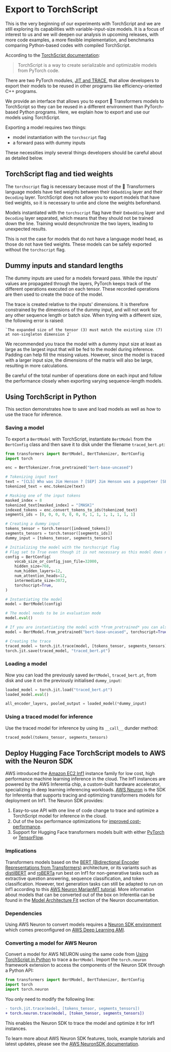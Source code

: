<!--Copyright 2022 The HuggingFace Team. All rights reserved.

Licensed under the Apache License, Version 2.0 (the "License"); you may not use this file except in compliance with
the License. You may obtain a copy of the License at

http://www.apache.org/licenses/LICENSE-2.0

Unless required by applicable law or agreed to in writing, software distributed under the License is distributed on
an "AS IS" BASIS, WITHOUT WARRANTIES OR CONDITIONS OF ANY KIND, either express or implied. See the License for the
specific language governing permissions and limitations under the License.

⚠️ Note that this file is in Markdown but contain specific syntax for our doc-builder (similar to MDX) that may not be
rendered properly in your Markdown viewer.

-->

# Export to TorchScript

<Tip>

This is the very beginning of our experiments with TorchScript and we are still
exploring its capabilities with variable-input-size models. It is a focus of interest to
us and we will deepen our analysis in upcoming releases, with more code examples, a more
flexible implementation, and benchmarks comparing Python-based codes with compiled
TorchScript.

</Tip>

According to the [TorchScript documentation](https://pytorch.org/docs/stable/jit.html):

> TorchScript is a way to create serializable and optimizable models from PyTorch code.

There are two PyTorch modules, [JIT and
TRACE](https://pytorch.org/docs/stable/jit.html), that allow developers to export their
models to be reused in other programs like efficiency-oriented C++ programs.

We provide an interface that allows you to export 🤗 Transformers models to TorchScript
so they can be reused in a different environment than PyTorch-based Python programs.
Here, we explain how to export and use our models using TorchScript.

Exporting a model requires two things:

- model instantiation with the `torchscript` flag
- a forward pass with dummy inputs

These necessities imply several things developers should be careful about as detailed
below.

## TorchScript flag and tied weights

The `torchscript` flag is necessary because most of the 🤗 Transformers language models
have tied weights between their `Embedding` layer and their `Decoding` layer.
TorchScript does not allow you to export models that have tied weights, so it is
necessary to untie and clone the weights beforehand.

Models instantiated with the `torchscript` flag have their `Embedding` layer and
`Decoding` layer separated, which means that they should not be trained down the line.
Training would desynchronize the two layers, leading to unexpected results.

This is not the case for models that do not have a language model head, as those do not
have tied weights. These models can be safely exported without the `torchscript` flag.

## Dummy inputs and standard lengths

The dummy inputs are used for a models forward pass. While the inputs' values are
propagated through the layers, PyTorch keeps track of the different operations executed
on each tensor. These recorded operations are then used to create the *trace* of the
model.

The trace is created relative to the inputs' dimensions. It is therefore constrained by
the dimensions of the dummy input, and will not work for any other sequence length or
batch size. When trying with a different size, the following error is raised:

```
`The expanded size of the tensor (3) must match the existing size (7) at non-singleton dimension 2`
```

We recommended you trace the model with a dummy input size at least as large as the
largest input that will be fed to the model during inference. Padding can help fill the
missing values. However, since the model is traced with a larger input size, the
dimensions of the matrix will also be large, resulting in more calculations.

Be careful of the total number of operations done on each input and follow the
performance closely when exporting varying sequence-length models.

## Using TorchScript in Python

This section demonstrates how to save and load models as well as how to use the trace
for inference.

### Saving a model

To export a `BertModel` with TorchScript, instantiate `BertModel` from the `BertConfig`
class and then save it to disk under the filename `traced_bert.pt`:

```python
from transformers import BertModel, BertTokenizer, BertConfig
import torch

enc = BertTokenizer.from_pretrained("bert-base-uncased")

# Tokenizing input text
text = "[CLS] Who was Jim Henson ? [SEP] Jim Henson was a puppeteer [SEP]"
tokenized_text = enc.tokenize(text)

# Masking one of the input tokens
masked_index = 8
tokenized_text[masked_index] = "[MASK]"
indexed_tokens = enc.convert_tokens_to_ids(tokenized_text)
segments_ids = [0, 0, 0, 0, 0, 0, 0, 1, 1, 1, 1, 1, 1, 1]

# Creating a dummy input
tokens_tensor = torch.tensor([indexed_tokens])
segments_tensors = torch.tensor([segments_ids])
dummy_input = [tokens_tensor, segments_tensors]

# Initializing the model with the torchscript flag
# Flag set to True even though it is not necessary as this model does not have an LM Head.
config = BertConfig(
    vocab_size_or_config_json_file=32000,
    hidden_size=768,
    num_hidden_layers=12,
    num_attention_heads=12,
    intermediate_size=3072,
    torchscript=True,
)

# Instantiating the model
model = BertModel(config)

# The model needs to be in evaluation mode
model.eval()

# If you are instantiating the model with *from_pretrained* you can also easily set the TorchScript flag
model = BertModel.from_pretrained("bert-base-uncased", torchscript=True)

# Creating the trace
traced_model = torch.jit.trace(model, [tokens_tensor, segments_tensors])
torch.jit.save(traced_model, "traced_bert.pt")
```

### Loading a model

Now you can load the previously saved `BertModel`, `traced_bert.pt`, from disk and use
it on the previously initialised `dummy_input`:

```python
loaded_model = torch.jit.load("traced_bert.pt")
loaded_model.eval()

all_encoder_layers, pooled_output = loaded_model(*dummy_input)
```

### Using a traced model for inference

Use the traced model for inference by using its `__call__` dunder method:

```python
traced_model(tokens_tensor, segments_tensors)
```

## Deploy Hugging Face TorchScript models to AWS with the Neuron SDK

AWS introduced the [Amazon EC2 Inf1](https://aws.amazon.com/ec2/instance-types/inf1/)
instance family for low cost, high performance machine learning inference in the cloud.
The Inf1 instances are powered by the AWS Inferentia chip, a custom-built hardware
accelerator, specializing in deep learning inferencing workloads. [AWS
Neuron](https://awsdocs-neuron.readthedocs-hosted.com/en/latest/#) is the SDK for
Inferentia that supports tracing and optimizing transformers models for deployment on
Inf1. The Neuron SDK provides:


1. Easy-to-use API with one line of code change to trace and optimize a TorchScript
   model for inference in the cloud.
2. Out of the box performance optimizations for [improved
   cost-performance](https://awsdocs-neuron.readthedocs-hosted.com/en/latest/neuron-guide/benchmark/>).
3. Support for Hugging Face transformers models built with either
   [PyTorch](https://awsdocs-neuron.readthedocs-hosted.com/en/latest/src/examples/pytorch/bert_tutorial/tutorial_pretrained_bert.html)
   or
   [TensorFlow](https://awsdocs-neuron.readthedocs-hosted.com/en/latest/src/examples/tensorflow/huggingface_bert/huggingface_bert.html).

### Implications

Transformers models based on the [BERT (Bidirectional Encoder Representations from
Transformers)](https://huggingface.co/docs/transformers/main/model_doc/bert)
architecture, or its variants such as
[distilBERT](https://huggingface.co/docs/transformers/main/model_doc/distilbert) and
[roBERTa](https://huggingface.co/docs/transformers/main/model_doc/roberta) run best on
Inf1 for non-generative tasks such as extractive question answering, sequence
classification, and token classification. However, text generation tasks can still be
adapted to run on Inf1 according to this [AWS Neuron MarianMT
tutorial](https://awsdocs-neuron.readthedocs-hosted.com/en/latest/src/examples/pytorch/transformers-marianmt.html).
More information about models that can be converted out of the box on Inferentia can be
found in the [Model Architecture
Fit](https://awsdocs-neuron.readthedocs-hosted.com/en/latest/neuron-guide/models/models-inferentia.html#models-inferentia)
section of the Neuron documentation.

### Dependencies

Using AWS Neuron to convert models requires a [Neuron SDK
environment](https://awsdocs-neuron.readthedocs-hosted.com/en/latest/neuron-guide/neuron-frameworks/pytorch-neuron/index.html#installation-guide)
which comes preconfigured on [AWS Deep Learning
AMI](https://docs.aws.amazon.com/dlami/latest/devguide/tutorial-inferentia-launching.html).

### Converting a model for AWS Neuron

Convert a model for AWS NEURON using the same code from [Using TorchScript in
Python](torchscript.md#using-torchscript-in-python) to trace a `BertModel`. Import the
`torch.neuron` framework extension to access the components of the Neuron SDK through a
Python API:

```python
from transformers import BertModel, BertTokenizer, BertConfig
import torch
import torch.neuron
```

You only need to modify the following line:

```diff
- torch.jit.trace(model, [tokens_tensor, segments_tensors])
+ torch.neuron.trace(model, [token_tensor, segments_tensors])
```

This enables the Neuron SDK to trace the model and optimize it for Inf1 instances.

To learn more about AWS Neuron SDK features, tools, example tutorials and latest
updates, please see the [AWS NeuronSDK
documentation](https://awsdocs-neuron.readthedocs-hosted.com/en/latest/index.html).
